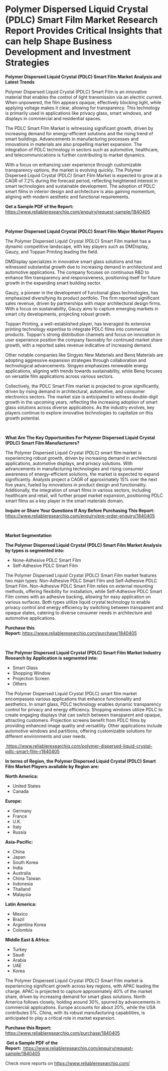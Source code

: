 <p><h1>Polymer Dispersed Liquid Crystal (PDLC) Smart Film Market Research Report Provides Critical Insights that can help Shape Business Development and Investment Strategies</h1></p><p><strong>Polymer Dispersed Liquid Crystal (PDLC) Smart Film Market Analysis and Latest Trends</strong></p>
<p><p>Polymer Dispersed Liquid Crystal (PDLC) Smart Film is an innovative material that enables the control of light transmission via an electric current. When unpowered, the film appears opaque, effectively blocking light, while applying voltage makes it clear, allowing for transparency. This technology is primarily used in applications like privacy glass, smart windows, and displays in commercial and residential spaces. </p><p>The PDLC Smart Film Market is witnessing significant growth, driven by increasing demand for energy-efficient solutions and the rising trend of smart buildings. Advancements in manufacturing processes and innovations in materials are also propelling market expansion. The integration of PDLC technology in sectors such as automotive, healthcare, and telecommunications is further contributing to market dynamics.</p><p>With a focus on enhancing user experience through customizable transparency options, the market is evolving quickly. The Polymer Dispersed Liquid Crystal (PDLC) Smart Film Market is expected to grow at a CAGR of 7.2% during the forecast period, reflecting heightened interest in smart technologies and sustainable development. The adoption of PDLC smart films in interior design and architecture is also gaining momentum, aligning with modern aesthetic and functional requirements.</p></p>
<p><strong>Get a Sample PDF of the Report:&nbsp;</strong> <a href="https://www.reliableresearchiq.com/enquiry/request-sample/1840405?utm_campaign=1140&utm_medium=2&utm_source=Github&utm_content=ia&utm_term=03022025&utm_id=polymer-dispersed-liquid-crystal-pdlc-smart-film">https://www.reliableresearchiq.com/enquiry/request-sample/1840405</a></p>
<p>&nbsp;</p>
<p><strong>Polymer Dispersed Liquid Crystal (PDLC) Smart Film Major Market Players</strong></p>
<p><p>The Polymer Dispersed Liquid Crystal (PDLC) Smart Film market has a dynamic competitive landscape, with key players such as DMDisplay, Gauzy, and Toppan Printing leading the field. </p><p>DMDisplay specializes in innovative smart glass solutions and has witnessed substantial growth due to increasing demand in architectural and automotive applications. The company focuses on continuous R&D to enhance film transparency and responsiveness, positioning itself for future growth in the expanding smart building sector.</p><p>Gauzy, a pioneer in the development of functional glass technologies, has emphasized diversifying its product portfolio. The firm reported significant sales revenue, driven by partnerships with major architectural design firms. With a focus on sustainability, Gauzy aims to capture emerging markets in smart city developments, projecting robust growth.</p><p>Toppan Printing, a well-established player, has leveraged its extensive printing technology expertise to integrate PDLC films into commercial products. Toppan's strong distribution channels and focus on innovation in user experience position the company favorably for continued market share growth, with a reported sales revenue indicative of increasing demand.</p><p>Other notable companies like Singyes New Materials and Benq Materials are adopting aggressive expansion strategies through collaboration and technological advancements. Singyes emphasizes renewable energy applications, aligning with trends towards sustainability, while Benq focuses on versatile film applications across various sectors.</p><p>Collectively, the PDLC Smart Film market is projected to grow significantly, driven by rising demand in architectural, automotive, and consumer electronics sectors. The market size is anticipated to witness double-digit growth in the upcoming years, reflecting the increasing adoption of smart glass solutions across diverse applications. As the industry evolves, key players continue to explore innovative technologies to capitalize on this growth potential.</p></p>
<p>&nbsp;</p>
<p><strong>What Are The Key Opportunities For Polymer Dispersed Liquid Crystal (PDLC) Smart Film Manufacturers?</strong></p>
<p><p>The Polymer Dispersed Liquid Crystal (PDLC) smart film market is experiencing robust growth, driven by increasing demand in architectural applications, automotive displays, and privacy solutions. With advancements in manufacturing technologies and rising consumer awareness of energy-efficient solutions, the market is expected to expand significantly. Analysts project a CAGR of approximately 15% over the next five years, fueled by innovations in product design and functionality. Additionally, the integration of smart films in various sectors, including healthcare and retail, will further propel market expansion, positioning PDLC smart films as a key player in the smart materials domain.</p></p>
<p><strong>Inquire or Share Your Questions If Any Before Purchasing This Report:</strong> <a href="https://www.reliableresearchiq.com/enquiry/pre-order-enquiry/1840405?utm_campaign=1140&utm_medium=2&utm_source=Github&utm_content=ia&utm_term=03022025&utm_id=polymer-dispersed-liquid-crystal-pdlc-smart-film">https://www.reliableresearchiq.com/enquiry/pre-order-enquiry/1840405</a></p>
<p>&nbsp;</p>
<p><strong>Market Segmentation</strong></p>
<p><strong>The Polymer Dispersed Liquid Crystal (PDLC) Smart Film Market Analysis by types is segmented into:</strong></p>
<p><ul><li>None-Adhesive PDLC Smart Film</li><li>Self-Adhesive PDLC Smart Film</li></ul></p>
<p><p>The Polymer Dispersed Liquid Crystal (PDLC) Smart Film market features two main types: Non-Adhesive PDLC Smart Film and Self-Adhesive PDLC Smart Film. Non-Adhesive PDLC Smart Film relies on external mounting methods, offering flexibility for installation, while Self-Adhesive PDLC Smart Film comes with an adhesive backing, allowing for easy application on various surfaces. Both types utilize liquid crystal technology to enable privacy control and energy efficiency by switching between transparent and opaque states, catering to diverse consumer needs in architecture and automotive applications.</p></p>
<p><strong>Purchase this Report:&nbsp;</strong><a href="https://www.reliableresearchiq.com/purchase/1840405?utm_campaign=1140&utm_medium=2&utm_source=Github&utm_content=ia&utm_term=03022025&utm_id=polymer-dispersed-liquid-crystal-pdlc-smart-film">https://www.reliableresearchiq.com/purchase/1840405</a></p>
<p>&nbsp;</p>
<p><strong>The Polymer Dispersed Liquid Crystal (PDLC) Smart Film Market Industry Research by Application is segmented into:</strong></p>
<p><ul><li>Smart Glass</li><li>Shopping Window</li><li>Projection Screen</li><li>Others</li></ul></p>
<p><p>The Polymer Dispersed Liquid Crystal (PDLC) smart film market encompasses various applications that enhance functionality and aesthetics. In smart glass, PDLC technology enables dynamic transparency control for privacy and energy efficiency. Shopping windows utilize PDLC to create engaging displays that can switch between transparent and opaque, attracting customers. Projection screens benefit from PDLC films by providing enhanced image quality and versatility. Other applications include automotive windows and partitions, offering customizable solutions for different environments and user needs.</p></p>
<p><a href="https://www.reliableresearchiq.com/polymer-dispersed-liquid-crystal-pdlc-smart-film-r1840405?utm_campaign=1140&utm_medium=2&utm_source=Github&utm_content=ia&utm_term=03022025&utm_id=polymer-dispersed-liquid-crystal-pdlc-smart-film">&nbsp;https://www.reliableresearchiq.com/polymer-dispersed-liquid-crystal-pdlc-smart-film-r1840405</a></p>
<p><strong>In terms of Region, the Polymer Dispersed Liquid Crystal (PDLC) Smart Film Market Players available by Region are:</strong></p>
<p>
    <p> <strong> North America: </strong>
        <ul>
            <li>United States</li>
            <li>Canada</li>
        </ul>
        </p> 
    <p> <strong> Europe: </strong>
        <ul>
            <li>Germany</li>
            <li>France</li>
            <li>U.K.</li>
            <li>Italy</li>
            <li>Russia</li>
        </ul>
        </p> 
    <p> <strong> Asia-Pacific: </strong>
        <ul>
            <li>China</li>
            <li>Japan</li>
            <li>South Korea</li>
            <li>India</li>
            <li>Australia</li>
            <li>China Taiwan</li>
            <li>Indonesia</li>
            <li>Thailand</li>
            <li>Malaysia</li>
        </ul>
        </p> 
    <p> <strong> Latin America: </strong>
        <ul>
            <li>Mexico</li>
            <li>Brazil</li>
            <li>Argentina Korea</li>
            <li>Colombia</li>
        </ul>
        </p> 
    <p> <strong> Middle East & Africa: </strong>
        <ul>
            <li>Turkey</li>
            <li>Saudi</li>
            <li>Arabia</li>
            <li>UAE</li>
            <li>Korea</li>
        </ul>
    </p>
    </p>
<p><p>The Polymer Dispersed Liquid Crystal (PDLC) Smart Film market is experiencing significant growth across key regions, with APAC leading the charge. APAC is projected to capture approximately 40% of the market share, driven by increasing demand for smart glass solutions. North America follows closely, holding around 30%, spurred by advancements in commercial applications. Europe accounts for about 20%, while the USA contributes 5%. China, with its robust manufacturing capabilities, is anticipated to play a critical role in market expansion.</p></p>
<p><strong>Purchase this Report: </strong><a href="https://www.reliableresearchiq.com/purchase/1840405?utm_campaign=1140&utm_medium=2&utm_source=Github&utm_content=ia&utm_term=03022025&utm_id=polymer-dispersed-liquid-crystal-pdlc-smart-film">https://www.reliableresearchiq.com/purchase/1840405</a></p>
<p>&nbsp;<strong>Get a Sample PDF of the Report:&nbsp;&nbsp;</strong><a href="https://www.reliableresearchiq.com/enquiry/request-sample/1840405?utm_campaign=1140&utm_medium=2&utm_source=Github&utm_content=ia&utm_term=03022025&utm_id=polymer-dispersed-liquid-crystal-pdlc-smart-film">https://www.reliableresearchiq.com/enquiry/request-sample/1840405</a></p>
<p><strong></strong></p>
<p>Check more reports on <a href="https://www.reliableresearchiq.com/?utm_campaign=1140&utm_medium=2&utm_source=Github&utm_content=ia&utm_term=03022025&utm_id=polymer-dispersed-liquid-crystal-pdlc-smart-film">https://www.reliableresearchiq.com/</a></p>